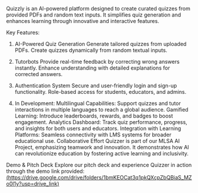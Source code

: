 Quizzly is an AI-powered platform designed to create curated quizzes from provided PDFs and random text inputs. It simplifies quiz generation and enhances learning through innovative and interactive features.

Key Features:
1. AI-Powered Quiz Generation
Generate tailored quizzes from uploaded PDFs.
Create quizzes dynamically from random textual inputs.

2. Tutorbots
Provide real-time feedback by correcting wrong answers instantly.
Enhance understanding with detailed explanations for corrected answers.

3. Authentication System
Secure and user-friendly login and sign-up functionality.
Role-based access for students, educators, and admins.

4. In Development:
Multilingual Capabilities:
Support quizzes and tutor interactions in multiple languages to reach a global audience.
Gamified Learning:
Introduce leaderboards, rewards, and badges to boost engagement.
Analytics Dashboard:
Track quiz performance, progress, and insights for both users and educators.
Integration with Learning Platforms:
Seamless connectivity with LMS systems for broader educational use.
Collaborative Effort
Quizzer is part of our MLSA AI Project, emphasizing teamwork and innovation. It demonstrates how AI can revolutionize education by fostering active learning and inclusivity.

Demo & Pitch Deck
Explore our pitch deck and experience Quizzer in action through the demo link provided: [(https://drive.google.com/drive/folders/1bmKEOCat3q1pkQXcpZbQBiaS_MZo0l1y?usp=drive_link)](https://drive.google.com/drive/folders/1bmKEOCat3q1pkQXcpZbQBiaS_MZo0l1y?usp=drive_link)
